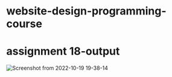 # website-design-programming-course

# assignment 18-output
![Screenshot from 2022-10-19 19-38-14](https://user-images.githubusercontent.com/99406182/196746249-99146ed9-394d-4923-8026-739f6694c1a3.png)
